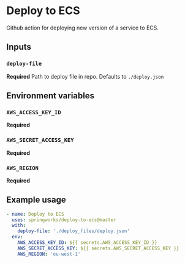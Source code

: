# Deploy to ECS

Github action for deploying new version of a service to ECS.

## Inputs

### `deploy-file`

**Required** Path to deploy file in repo. Defaults to `./deploy.json`

## Environment variables

### `AWS_ACCESS_KEY_ID`

**Required**

### `AWS_SECRET_ACCESS_KEY`

**Required**

### `AWS_REGION`

**Required**

## Example usage

```yml
- name: Deploy to ECS
  uses: springworks/deploy-to-ecs@master
  with:
    deploy-file: './deploy_files/deploy.json'
  env:
    AWS_ACCESS_KEY_ID: ${{ secrets.AWS_ACCESS_KEY_ID }}
    AWS_SECRET_ACCESS_KEY: ${{ secrets.AWS_SECRET_ACCESS_KEY }}
    AWS_REGION: 'eu-west-1'
```
